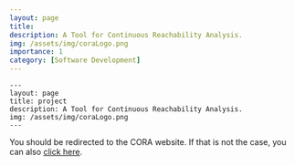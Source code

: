 ```yaml
---
layout: page
title: 
description: A Tool for Continuous Reachability Analysis.
img: /assets/img/coraLogo.png
importance: 1
category: [Software Development]
---
```


    ---
    layout: page
    title: project
    description: A Tool for Continuous Reachability Analysis.
    img: /assets/img/coraLogo.png
    ---

<meta http-equiv="refresh" content="0; URL=javascript:window.open('https://tumcps.github.io/CORA/','_blank');" />

<p>You should be redirected to the CORA website. If that is not the case, you can also <a href="https://tumcps.github.io/CORA/" target="_blank">click here</a>.</p>